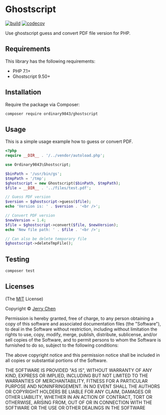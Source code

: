 # Ghostscript
[![build](https://github.com/ordinary9843/ghostscript/actions/workflows/php.yml/badge.svg)](https://github.com/ordinary9843/ghostscript/actions/workflows/php.yml)
[![codecov](https://codecov.io/gh/ordinary9843/ghostscript/branch/master/graph/badge.svg?token=DMXRZFN55V)](https://codecov.io/gh/ordinary9843/ghostscript)

Use ghostscript guess and convert PDF file version for PHP.

## Requirements
This library has the following requirements:

 - PHP 7.1+
 - Ghostscript 9.50+

## Installation
Require the package via Composer:

```bash
composer require ordinary9843/ghostscript
```

## Usage
This is a simple usage example how to guess or convert PDF.

```php
<?php
require __DIR__ . '/../vendor/autoload.php';

use Ordinary9843\Ghostscript;

$binPath = '/usr/bin/gs';
$tmpPath = '/tmp';
$ghostscript = new Ghostscript($binPath, $tmpPath);
$file = __DIR__ . '../files/test.pdf';

// Guess PDF version
$version = $ghostscript->guess($file);
echo 'Version is: ' . $version . '<br />';

// Convert PDF version
$newVersion = 1.4;
$file = $ghostscript->convert($file, $newVersion);
echo 'New file path: ' . $file . '<br />';

// Can also be delete temporary file
$ghostscript->deleteTmpFile();
```

## Testing
```bash
composer test
```

## Licenses
(The [MIT](http://www.opensource.org/licenses/mit-license.php) License)

Copyright &copy; [Jerry Chen](https://ordinary9843.medium.com/)

Permission is hereby granted, free of charge, to any person obtaining a copy
of this software and associated documentation files (the "Software"), to deal
in the Software without restriction, including without limitation the rights
to use, copy, modify, merge, publish, distribute, sublicense, and/or sell
copies of the Software, and to permit persons to whom the Software is
furnished to do so, subject to the following conditions:

The above copyright notice and this permission notice shall be included in
all copies or substantial portions of the Software.

THE SOFTWARE IS PROVIDED "AS IS", WITHOUT WARRANTY OF ANY KIND, EXPRESS OR
IMPLIED, INCLUDING BUT NOT LIMITED TO THE WARRANTIES OF MERCHANTABILITY,
FITNESS FOR A PARTICULAR PURPOSE AND NONINFRINGEMENT. IN NO EVENT SHALL THE
AUTHORS OR COPYRIGHT HOLDERS BE LIABLE FOR ANY CLAIM, DAMAGES OR OTHER
LIABILITY, WHETHER IN AN ACTION OF CONTRACT, TORT OR OTHERWISE, ARISING FROM,
OUT OF OR IN CONNECTION WITH THE SOFTWARE OR THE USE OR OTHER DEALINGS IN
THE SOFTWARE